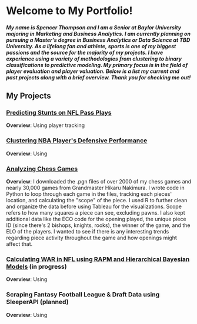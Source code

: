 # Welcome to My Portfolio!
##### My name is Spencer Thompson and I am a Senior at Baylor University majoring in Marketing and Business Analytics. I am currently planning on pursuing a Master's degree in Business Analytics or Data Science at TBD University. As a lifelong fan and athlete, sports is one of my biggest passions and the source for the majority of my projects. I have experience using a variety of methodologies from clustering to binary classifications to predictive modeling. My primary focus is in the field of player evaluation and player valuation. Below is a list my current and past projects along with a brief overview. Thank you for checking me out!

## My Projects 
### [Predicting Stunts on NFL Pass Plays](https://github.com/spencermt000/portfolio/blob/main/_posts/NFL_stunts.md)
**Overview**: Using player tracking

### [Clustering NBA Player's Defensive Performance](https://github.com/spencermt000/portfolio/blob/main/_posts/NBA_def_pca.md)
**Overview**: Using

### [Analyzing Chess Games](https://github.com/spencermt000/portfolio/blob/main/_posts/chess_myself.md)
**Overview**: I downloaded the .pgn files of over 2000 of my chess games and nearly 30,000 games from Grandmaster Hikaru Nakimura. I wrote code in Python to loop through each game in the files, tracking each pieces' location, and calculating the "scope" of the piece. I used R to further clean and organize the data before using Tableau for the visualizations. Scope refers to how many squares a piece can see, excluding pawns. I also kept additional data like the ECO code for the opening played, the unique piece ID (since there's 2 bishops, knights, rooks), the winner of the game, and the ELO of the players. I wanted to see if there is any interesting trends regarding piece activity throughout the game and how openings might affect that.

### [Calculating WAR in NFL using RAPM and Hierarchical Bayesian Models](https://github.com/spencermt000/portfolio/blob/main/_posts/NFL_war.md) (in progress) 
**Overview**: Using

### Scraping Fantasy Football League & Draft Data using SleeperAPI (planned)
**Overview**: Using




